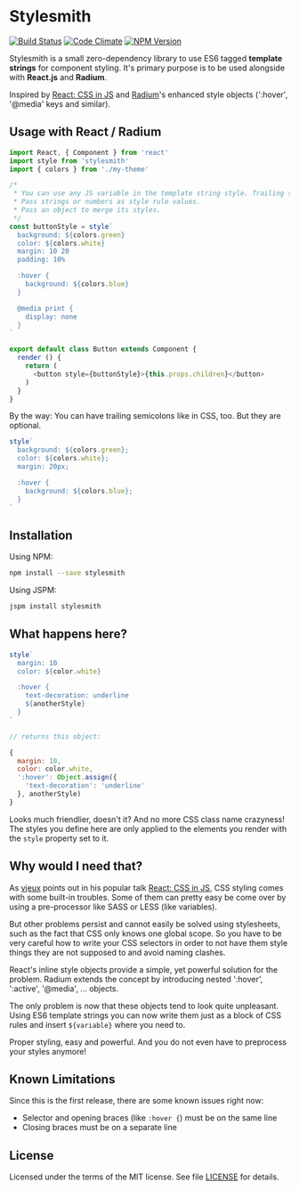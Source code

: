 # Stylesmith

[![Build Status](https://travis-ci.org/andywer/stylesmith.svg?branch=master)](https://travis-ci.org/andywer/stylesmith)
[![Code Climate](https://codeclimate.com/github/andywer/stylesmith/badges/gpa.svg)](https://codeclimate.com/github/andywer/stylesmith)
[![NPM Version](https://img.shields.io/npm/v/stylesmith.svg)](https://www.npmjs.com/package/stylesmith)

Stylesmith is a small zero-dependency library to use ES6 tagged **template strings**
for component styling. It's primary purpose is to be used alongside with **React.js** and **Radium**.

Inspired by [React: CSS in JS](https://speakerdeck.com/vjeux/react-css-in-js)
and [Radium](https://github.com/FormidableLabs/radium)'s enhanced style objects (':hover', '@media' keys and similar).


## Usage with React / Radium

```javascript
import React, { Component } from 'react'
import style from 'stylesmith'
import { colors } from './my-theme'

/*
 * You can use any JS variable in the template string style. Trailing semicolons are optional.
 * Pass strings or numbers as style rule values.
 * Pass an object to merge its styles.
 */
const buttonStyle = style`
  background: ${colors.green}
  color: ${colors.white}
  margin: 10 20
  padding: 10%

  :hover {
    background: ${colors.blue}
  }

  @media print {
    display: none
  }
`

export default class Button extends Component {
  render () {
    return (
      <button style={buttonStyle}>{this.props.children}</button>
    )
  }
}
```

By the way: You can have trailing semicolons like in CSS, too. But they are optional.

```javascript
style`
  background: ${colors.green};
  color: ${colors.white};
  margin: 20px;

  :hover {
    background: ${colors.blue};
  }
`
```


## Installation

Using NPM:

```bash
npm install --save stylesmith
```

Using JSPM:

```bash
jspm install stylesmith
```


## What happens here?

```javascript
style`
  margin: 10
  color: ${color.white}

  :hover {
    text-decoration: underline
    ${anotherStyle}
  }
`

// returns this object:

{
  margin: 10,
  color: color.white,
  ':hover': Object.assign({
    'text-decoration': 'underline'
  }, anotherStyle)
}
```

Looks much friendlier, doesn't it? And no more CSS class name crazyness!
The styles you define here are only applied to the elements you render with
the `style` property set to it.


## Why would I need that?

As [vjeux](https://twitter.com/Vjeux) points out in his popular talk
[React: CSS in JS](https://speakerdeck.com/vjeux/react-css-in-js), CSS styling
comes with some built-in troubles. Some of them can pretty easy be come over by
using a pre-processor like SASS or LESS (like variables).

But other problems persist and cannot easily be solved using stylesheets, such
as the fact that CSS only knows one global scope. So you have to be very careful
how to write your CSS selectors in order to not have them style things they are
not supposed to and avoid naming clashes.

React's inline style objects provide a simple, yet powerful solution for the
problem. Radium extends the concept by introducing nested ':hover', ':active',
'@media', ... objects.

The only problem is now that these objects tend to look quite unpleasant. Using
ES6 template strings you can now write them just as a block of CSS rules and insert
`${variable}` where you need to.

Proper styling, easy and powerful. And you do not even have to preprocess your
styles anymore!


## Known Limitations

Since this is the first release, there are some known issues right now:

- Selector and opening braces (like `:hover {`) must be on the same line
- Closing braces must be on a separate line


## License

Licensed under the terms of the MIT license. See file [LICENSE](https://github.com/andywer/stylesmith/blob/master/LICENSE) for details.
